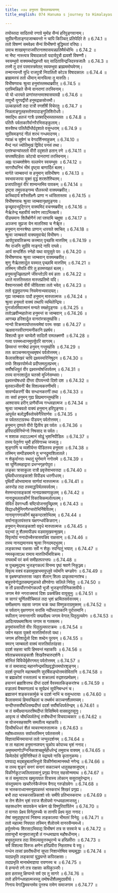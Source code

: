 ```yaml
---
title: ०७४ हनुमता हिमालयप्रयाणम्
title_english: 074 Hanuma s journey to Himalayas

---
```



तयोस्तदा सादितयो रणाग्रे मुमोह सैन्यं हरिपुङ्गवानाम्।  
सुग्रीवनीलाङ्गदजाम्बवन्तो न चापि किञ्चित् प्रतिपेदिरे ते ॥ 6.74.1 ॥   
ततो विषण्णं समवेक्ष्य सैन्यं विभीषणो बुद्धिमतां वरिष्ठः।  
उवाच शाखामृगराजवीरानाश्वासयन्नप्रतिमैर्वचोभिः ॥ 6.74.2 ॥   
मा भैष्ट नास्त्यत्र विषादकालो यदार्यपुत्रौ ह्यवशौ विषण्णौ।  
स्वयम्भुवो वाक्यमथोद्वहन्तौ यत् सादिताविन्द्रजिदस्त्रजालैः ॥ 6.74.3 ॥   
तस्मै तु दत्तं परमास्त्रमेतत् स्वयम्भुवा ब्राह्मममोघवेगम्।  
तन्मानयन्तौ युधि राजपुत्रौ निपातितौ कोऽत्र विषादकालः ॥ 6.74.4 ॥   
ब्राह्ममस्त्रं ततो धीमान् मानयित्वा तु मारुतिः।  
विभीषणवचः श्रुत्वा हनुमांस्तमथाब्रवीत् ॥ 6.74.5 ॥   
एतस्मिन्निहते सैन्ये वानराणां तरस्विनाम्।  
यो यो धारयते प्राणांस्तन्तमाश्वासयावहै ॥ 6.74.6 ॥   
तावुभौ युगपद्वीरौ हनुमद्राक्षसोत्तमौ।  
उल्काहस्तौ तदा रात्रौ रणशीर्षे विचेरतुः ॥ 6.74.7 ॥   
भिन्नलाङ्गूलहस्तोरुपादाङ्गुलिशिरोधरैः।  
स्रवद्भिः क्षतजं गात्रैः प्रस्रवद्भिस्ततस्ततः ॥ 6.74.8 ॥   
पतितैः पर्वताकारैर्वानरैरभिसङ्कुलाम्।  
शस्त्रैश्च पतितैर्दीप्तैर्ददृशाते वसुन्धराम् ॥ 6.74.9 ॥   
सुग्रीवमङ्गदं नीलं शरभं गन्धमादनम्।  
गवाक्षं च सुषेणं च वेगदर्शिनमाहुकम् ॥ 6.74.10 ॥   
मैन्दं नलं ज्योतिमुखं द्विविदं पनसं तथा।  
एतांश्चान्यांस्ततो वीरौ ददृशाते हतान् रणे ॥ 6.74.11 ॥   
सप्तषष्टिर्हताः कोट्यो वानराणां तरस्विनाम्।  
अह्नः पञ्चमशेषेणः वल्लभेन स्वयम्भुवः ॥ 6.74.12 ॥   
सागरौघनिभं भीमं दृष्ट्वा बाणार्दितं बलम्।  
मार्गते जाम्बवन्तं स हनुमान् सविभीषणः ॥ 6.74.13 ॥   
स्वभावजरया युक्तं वृद्धं शरशतैश्चितम्।  
प्रजापतिसुतं वीरं शाम्यन्तमिव पावकम् ॥ 6.74.14 ॥   
दृष्ट्वा तमुपसङ्गम्य पौलस्त्यो वाक्यमब्रवीत्।  
कच्चिदार्य शरैस्तीक्ष्णैः प्राणा न ध्वंसितास्तव ॥ 6.74.15 ॥   
विभीषणवचः श्रुत्वा जाम्बवानृक्षपुङ्गवः।  
कृच्छ्रादभ्युद्गिरन् वाक्यमिदं वचनमब्रवीत् ॥ 6.74.16 ॥   
नैर्ऋतेन्द्र महावीर्य स्वरेण त्वाऽभिलक्षये।  
पीड्यमानः शितैर्बाणैर्न त्वां पश्यामि चक्षुषा ॥ 6.74.17 ॥   
अञ्जना सुप्रजा येन मातरिश्वा च नैर्ॠत।  
हनुमान् वानरश्रेष्ठः प्राणान् धारयते क्वचित् ॥ 6.74.18 ॥   
श्रुत्वा जाम्बवतो वाक्यमुवाचेदं विभीषणः।  
आर्यपुत्रावतिक्रम्य कस्मात् पृच्छसि मारुतिम् ॥ 6.74.19 ॥   
नैव राजनि सुग्रीवे नाङ्गदे नापि राघवे।  
आर्य सन्दर्शितः स्नेहो यथा वायुसुते परः ॥ 6.74.20 ॥   
विभीषणवचः श्रुत्वा जाम्बवान् वाक्यमब्रवीत्।  
शृणु नैर्ऋतशार्दूल यस्मात् पृच्छामि मारुतिम् ॥ 6.74.21 ॥   
तस्मिन् जीवति वीरे तु हतमप्यहतं बलम्।  
हनुमत्युज्झितप्राणे जीवन्तोऽपि वयं हताः ॥ 6.74.22 ॥   
धरते मारुतिस्तात मारुतप्रतिमो यदि।  
वैश्वानरसमो वीर्ये जीविताशा ततो भवेत् ॥ 6.74.23 ॥   
ततो वृद्धमुपागम्य नियमेनाभ्यवादयत्।  
गृह्य जाम्बवतः पादौ हनुमान् मारुतात्मजः ॥ 6.74.24 ॥   
श्रुत्वा हनुमतो वाक्यं तथापि व्यथितेन्द्रियः।  
पुनर्जातमिवात्मानं मन्यते स्मर्क्षपुङ्गवः ॥ 6.74.25 ॥   
ततोऽब्रवीन्महातेजा हनुमन्तं स जाम्बवान् ॥ 6.74.26 ॥   
आगच्छ हरिशार्दूल वानरांस्त्रातुमर्हसि।  
नान्यो विक्रमपर्याप्तस्त्वमेषां परमः सखा ॥ 6.74.27 ॥   
ऋक्षवानरवीराणामनीकानि प्रहर्षय।  
विशल्यौ कुरु चाप्येतौ सादितौ रामलक्ष्मणौ ॥ 6.74.28 ॥   
गत्वा परममध्वानमुपर्युपरि सागरम्।  
हिमवन्तं नगश्रेष्ठं हनुमन् गन्तुमर्हसि ॥ 6.74.29 ॥   
ततः काञ्चनमत्युच्चमृषभं पर्वतोत्तमम्।  
कैलासशिखरं चापि द्रक्ष्यस्यरिनिषूदन ॥ 6.74.30 ॥   
तयोः शिखरयोर्मध्ये प्रदीप्तमतुलप्रभम्।  
सर्वौषधियुतं वीर द्रक्ष्यस्योषधिपर्वतम् ॥ 6.74.31 ॥   
तस्य वानरशार्दूल चतस्रो मूर्ध्निसम्भवाः।  
द्रक्ष्यस्योषधयो दीप्ता दीपयन्त्यो दिशो दश ॥ 6.74.32 ॥   
मृतसञ्जीवनीं चैव विशल्यकरणीमपि।  
सावर्ण्यकरणीं चैव सन्धानकरणीं तथा ॥ 6.74.33 ॥   
ताः सर्वा हनुमन् गृह्य क्षिप्रमागन्तुमर्हसि।  
आश्वासय हरीन् प्राणैर्योज्य गन्धवहात्मज ॥ 6.74.34 ॥   
श्रुत्वा जाम्बवतो वाक्यं हनुमान् हरिपुङ्गवः।  
आपूर्यत बलोद्धर्षैस्तोयवेगैरिवार्णवः ॥ 6.74.35 ॥   
स पर्वततटाग्रस्थः पीडयन् पर्वतोत्तमम्।  
हनुमान् दृश्यते वीरो द्वितीय इव पर्वतः ॥ 6.74.36 ॥   
हरिपादविनिर्भग्नो निषसाद स पर्वतः।  
न शशाक तदाऽऽत्मानं सोढुं भृशनिपीडितः ॥ 6.74.37 ॥   
तस्य पेतुर्नगा भूमौ हरिवेगाच्च जज्वलुः।  
शृङ्गाणि च व्यशीर्यन्त पीडितस्य हनूमता ॥ 6.74.38 ॥   
तस्मिन् सम्पीड्यमाने तु भग्नद्रुमाशिलातले।  
न शेकुर्वानराः स्थातुं घूर्णमाने नगोत्तमे ॥ 6.74.39 ॥   
सा घूर्णितमहाद्वारा प्रभग्नगृहगोपुरा।  
लङ्का त्रासाकुला रात्रौ प्रवृत्तेवाभवत्तदा ॥ 6.74.40 ॥   
पृथिवीधरसङ्काशो विपीड्य धरणीधरम्।  
पृथिवीं क्षोभयामास सार्णवां मारुतत्मजः ॥ 6.74.41 ॥   
आरुरोह तदा तस्माद्धरिर्मलयपर्वतम्।  
मेरुमन्दरसङ्काशं नानाप्रस्रवणाकुलम् ॥ 6.74.42 ॥   
नानाद्रुमलताकीर्णं विकासिकमलोत्पलम्।  
सेवितं देवगन्धर्वैः षष्टियोजनमुच्छ्रितम् ॥ 6.74.43 ॥   
विद्याधरैर्मुनिगणैरप्सरोभिर्निषेवितम्।  
नानामृगगणाकीर्णं बहुकन्दरशोभितम् ॥ 6.74.44 ॥   
सर्वानाकुलयंस्तत्र यक्षगन्धर्वकिन्नरान्।  
हनुमान् मेघसङ्काशो ववृधे मारुतात्मजः ॥ 6.74.45 ॥   
पद्भ्यां तु शैलमापीड्य वडवामुखवन्मुखम्।  
विवृत्योग्रं ननादोच्चैस्त्रासयन्निव राक्षसान् ॥ 6.74.46 ॥   
तस्य नानद्यमानस्य श्रुत्वा निनदमद्भुतम्।  
लङ्कास्था राक्षसाः सर्वे न शेकुः स्पन्दितुं भयात् ॥ 6.74.47 ॥   
नमस्कृत्वाऽथ रामाय मारुतिर्भीमविक्रमः।  
राघवार्थे परं कर्म समीहतपरन्तपः ॥ 6.74.48 ॥   
स पुच्छमुद्यम्य भुजङ्गकल्पं विनम्य पृष्ठं श्रवणे निकुञ्ज्य।  
विवृत्य वक्त्रं वडवामुखाभमापुप्लुवे व्योमनि चण्डवेगः ॥ 6.74.49 ॥   
स वृक्षषण्डांस्तरसा जहार शैलान् शिलाः प्राकृतवानरांश्च।  
बाहूरुवेगोद्धतसम्प्रणुन्नास्ते क्षीणवेगाः सलिले निपेतुः ॥ 6.74.50 ॥   
स तौ प्रसार्योरगभोगकल्पौ भूजौ भुजङ्गारिनिकाशवीर्यः।  
जगाम मेरुं नगराजमग्र्यं दिशः प्रकर्षन्निव वायुसूनुः ॥ 6.74.51 ॥   
स सागरं घूर्णितवीचिमालं तदा भृशं भ्रामितसर्वसत्त्वम्।  
समीक्षमाणः सहसा जगाम चक्रं यथा विष्णुकराग्रमुक्तम् ॥ 6.74.52 ॥   
स पर्वतान् वृक्षगणान् सरांसि नदीस्तटाकानि पुरोत्तमानि।  
स्फीतान् जनान्तानपि सम्प्रवीक्ष्य जगाम वेगात् पितृतुल्यवेगः ॥ 6.74.53 ॥   
आदित्यपथमाश्रित्य जगाम स गतक्लमः।  
हनुमांस्त्वरितो वीरः पितृतुल्यपराक्रमः ॥ 6.74.54 ॥   
जवेन महता युक्तो मारुतिर्मारुतो यथा।  
जगाम हरिशार्दूलो दिशः शब्देन पूरयन् ॥ 6.74.55 ॥   
स्मरन् जाम्बवतो वाक्यं मारुतिर्वातरंहसा।  
ददर्श सहसा चापि हिमवन्तं महाकपिः ॥ 6.74.56 ॥   
श्वेताभ्रचयसङ्काशैः शिखरैश्चारुदर्शनैः।  
शोभितं विविधैर्वृक्षैरगमत् पर्वतोत्तमम् ॥ 6.74.57 ॥   
स तं समासाद्य महानगेन्द्रमतिप्रवृद्धोत्तमघोरशृङ्गम्।  
ददर्श पुण्यानि महाश्रमाणि सुरर्षिसङ्घोत्तमसेवितानि ॥ 6.74.58 ॥   
स ब्रह्मकोशं रजतालयं च शक्रालयं रुद्रशरप्रमोक्षम्।  
हयाननं ब्रह्मशिरश्च दीप्तं ददर्श वैवस्वतकिङ्करांश्च ॥ 6.74.59 ॥   
वज्रालयं वैश्रवणालयं च सूर्यप्रभं सूर्यनिबन्धनं च।  
ब्रह्मासनं शङ्करकार्मुकं च ददर्श नाभिं च वसुन्धरायाः ॥ 6.74.60 ॥   
कैलासमग्र्यं हिमवच्छिलां च तथर्षभं काञ्चनशैलमग्र्यम्।  
सन्दीप्तसर्वौषधिसम्प्रदीप्तं ददर्श सर्वौषधिपर्वतेन्द्रम् ॥ 6.74.61 ॥   
स तं समीक्ष्यानलरश्मिदीप्तं विसिष्मिये वासवदूतसूनुः।  
आवृत्य तं चौषधिपर्वतेन्द्रं तत्रौषधीनां विचयञ्चकार ॥ 6.74.62 ॥   
स योजनसहस्राणि समतीत्य महाकपिः।  
दिव्यौषधिधरं शैलं व्यचरन्मारुतात्मजः ॥ 6.74.63 ॥   
महौषध्यस्ततः सर्वास्तस्मिन् पर्वतसत्तमे।  
विज्ञायार्थिनमायान्तं ततो जग्मुरदर्शनम् ॥ 6.74.64 ॥   
स ता महात्मा हनुमानपश्यन् चुकोप कोपाच्च भृशं ननाद।  
अमृष्यमाणोऽग्निनिकाशचक्षुर्महीधरेन्द्रं तमुवाच वाक्यम् ॥ 6.74.65 ॥   
किमेतदेवं सुविनिश्चितं ते यद्राघवे नासि कृतानुकम्पः।  
पश्याद्य मद्बाहुबलाभिभूतो विकीर्णमात्मानमथो नगेन्द्र ॥ 6.74.66 ॥   
स तस्य शृङ्गं सनगं सनागं सकाञ्चनं धातुसहस्रजुष्टम्।  
विकीर्णकूटज्वलिताग्रसानुं प्रगृह्य वेगात् सहसोन्ममाथ ॥ 6.74.67 ॥   
स तं समुत्पाट्य खमुत्पपात वित्रास्य लोकान् ससुरासुरेन्द्रान्।  
संस्तूयमानः खचरैरनेकैर्जगाम वैगाद् गरुडोग्रवेगः ॥ 6.74.68 ॥   
स भास्कराध्वानमनुप्रपन्नस्तं भास्कराभं शिखरं प्रगृह्य।  
बभौ तदा भास्करसन्निकाशो रवेः समीपे प्रतिभास्कराभः ॥ 6.74.69 ॥   
स तेन शैलेन भृशं रराज शैलोपमो गन्धवहात्मजस्तु।  
सहस्रधारेण सपावकेन चक्रेण खे विष्णुरिवार्पितेन ॥ 6.74.70 ॥   
तं वानराः प्रेक्ष्य विनेदुरुच्चैः स तानपि प्रेक्ष्य मुदा ननाद।  
तेषां समुद्घुष्टरवं निशम्य लङ्कालया भीमतरं विनेदुः ॥ 6.74.71 ॥   
ततो महात्मा निपपात तस्मिन् शैलोत्तमे वानरसैन्यमध्ये।  
हर्युत्तमेभ्यः शिरसाऽभिवाद्य विभीषणं तत्र स सस्वजे च ॥ 6.74.72 ॥   
तावप्युभौ मानुषराजपुत्रौ तं गन्धमाघ्राय महौषधीनाम्।  
बभूवतुस्तत्र तदा विशल्यावुत्तस्थुरन्ये च हरिप्रवीराः ॥ 6.74.73 ॥   
सर्वे विशल्या विरुजः क्षणेन हरिप्रवीरा निहताश्च ये स्युः।  
गन्धेन तासां प्रवरौषधीनां सुप्ता निशान्तेष्विव सम्प्रबुद्धाः ॥ 6.74.74 ॥   
यदाप्रभृति लङ्कायां युद्ध्यन्ते कपिराक्षसाः।  
तदाप्रभृति मानार्थमाज्ञया रावणस्य च ॥ 6.74.75 ॥   
ये हन्यन्ते रणे तत्र राक्षसाः कपिकुञ्जरैः।  
हता हतास्तु क्षिप्यन्ते सर्व एव तु सागरे ॥ 6.74.76 ॥   
ततो हरिर्गन्धवहात्मजस्तु तमोषधीशैलमुदग्रवीर्यः।  
निनाय वेगाद्धिमवन्तमेव पुनश्च रामेण समाजगाम ॥ 6.74.77 ॥   